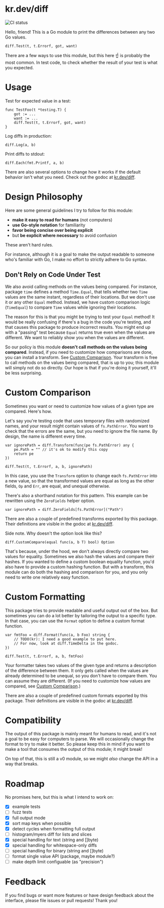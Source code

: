 # kr.dev/diff

![CI status](https://github.com/kr/diff/actions/workflows/ci.yml/badge.svg)

Hello, friend! This is a Go module to print the
differences between any two Go values.

    diff.Test(t, t.Errorf, got, want)

There are a few ways to use this module, but this here ☝️
is probably the most common. In test code, to check
whether the result of your test is what you expected.

# Usage

Test for expected value in a test:

    func TestFoo(t *testing.T) {
        got := ...
        want := ...
        diff.Test(t, t.Errorf, got, want)
    }

Log diffs in production:

    diff.Log(a, b)

Print diffs to stdout:

    diff.Each(fmt.Printf, a, b)

There are also several options to change how it works if
the default behavior isn't what you need. Check out the
godoc at [kr.dev/diff](https://kr.dev/diff).

# Design Philosophy

Here are some general guidelines I try to follow for
this module:

- **make it easy to read for humans** (not computers)
- **use Go-style notation** for familiarity
- **favor being concise over being explicit**
- but **be explicit where necessary** to avoid confusion

These aren't hard rules.

For instance, although it is a goal to make the output
readable to someone who's familiar with Go, I make no
effort to strictly adhere to Go syntax.

## Don't Rely on Code Under Test

We also avoid calling methods on the values being
compared. For instance, package `time` defines a method
`Time.Equal`, that tells whether two `Time` values are
the same instant, regardless of their locations. But we
don't use it or any other `Equal` method. Instead, we
have custom comparison logic (`TimeEqual`) to compare
`Time` values while ignoring their locations.

The reason for this is that you might be trying to test
your `Equal` method! It would be really confusing if
there's a bug in the code you're testing, and that
causes this package to produce incorrect results. You
might end up with a "passing" test because `Equal`
returns true even when the values are different. We want
to reliably show you when the values are different.

So our policy is this module **doesn't call methods on the
values being compared**. Instead, if you need to
customize how comparisons are done, you can install a
transform. See [Custom Comparison](#custom-comparison).
Your transform is free to call methods on the values being
compared, that is up to you; this module will simply not
do so directly. Our hope is that if you're doing it
yourself, it'll be less surprising.

# Custom Comparison

Sometimes you want or need to customize how values of a
given type are compared. Here's how.

Let's say you're testing code that uses temporary files
with randomized names, and your result might contain
values of `fs.PathError`. You want to check that the
errors are the same, but you need to ignore the file
name. By design, the name is different every time.

    var ignorePath = diff.Transform(func(pe fs.PathError) any {
        pe.Path = "" // it's ok to modify this copy
        return pe
    })

    diff.Test(t, t.Errorf, a, b, ignorePath)

In this case, you use the `Transform` option to
change each `fs.PathError` into a new value, so that the
transformed values are equal as long as the other fields,
`Op` and `Err`, are equal, and unequal otherwise.

There's also a shorthand notation for this pattern.
This example can be rewritten using the `ZeroFields`
helper option.

    var ignorePath = diff.ZeroFields[fs.PathError]("Path")

There are also a couple of predefined transforms
exported by this package. Their definitions are visible
in the godoc at [kr.dev/diff](https://kr.dev/diff).

Side note. Why doesn't the option look like this?

    diff.CustomCompare(equal func(a, b T) bool) Option

That's because, under the hood, we don't always directly
compare two values for equality. Sometimes we also hash
the values and compare their hashes. If you wanted to
define a custom boolean equality function, you'd also
have to provide a custom hashing function. But with a
transform, this module can do both the hashing and
comparison for you, and you only need to write one
relatively easy function.

# Custom Formatting

This package tries to provide readable and useful output
out of the box. But sometimes you can do a lot better by
tailoring the output to a specific type. In that case,
you can use the `Format` option to define a custom
format function.

    var fmtFoo = diff.Format(func(a, b Foo) string {
        // TODO(kr): I need a good example to put here.
        // For now, look at diff.TimeDelta in the godoc.
    })

    diff.Test(t, t.Errorf, a, b, fmtFoo)

Your formatter takes two values of the given type and
returns a description of the difference between them. It
only gets called when the values are already determined
to be unequal, so you don't have to compare them. You
can assume they are different. (If you need to customize
how values are compared, see [Custom
Comparison](#custom-comparison).)

There are also a couple of predefined custom formats
exported by this package. Their definitions are visible
in the godoc at [kr.dev/diff](https://kr.dev/diff).

# Compatibility

The output of this package is mainly meant for
humans to read, and it's not a goal to be easy for
computers to parse. We will occasionally change the
format to try to make it better. So please keep this in
mind if you want to make a tool that consumes the output
of this module; it might break!

On top of that, this is still a v0 module, so we might
*also* change the API in a way that breaks.

# Roadmap

No promises here, but this is what I intend to work on:

- [x] example tests
- [ ] fuzz tests
- [x] full output mode
- [x] sort map keys when possible
- [x] detect cycles when formatting full output
- [ ] histogram/myers diff for lists and slices
- [x] special handling for text (string and []byte)
- [x] special handling for whitespace-only diffs
- [ ] special handling for binary (string and []byte)
- [ ] format single value API (package, maybe module?)
- [ ] make depth limit configuable (as "precision")

# Feedback

If you find bugs or want more features or have design
feedback about the interface, please file issues or pull
requests! Thank you!
